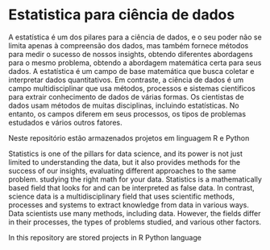 # Estatistica para ciência de dados


A estatística é um dos pilares para a ciência de dados, e o seu poder não se limita apenas à compreensão dos dados,
mas também fornece métodos para medir o sucesso de nossos insights, obtendo diferentes abordagens para o mesmo problema,
obtendo a abordagem matemática certa para seus dados.
A estatística é um campo de base matemática que busca coletar e interpretar dados quantitativos. Em contraste, a ciência
de dados é um campo multidisciplinar que usa métodos, processos e sistemas científicos para extrair conhecimento de dados 
de várias formas. Os cientistas de dados usam métodos de muitas disciplinas, incluindo estatísticas. No entanto, os campos 
diferem em seus processos, os tipos de problemas estudados e vários outros fatores.

Neste repositório estão armazenados projetos em linguagem R e Python


Statistics is one of the pillars for data science, and its power is not just limited to understanding the data,
but it also provides methods for the success of our insights, evaluating different approaches to the same problem.
studying the right math for your data.
Statistics is a mathematically based field that looks for and can be interpreted as false data. In contrast, science
data is a multidisciplinary field that uses scientific methods, processes and systems to extract knowledge from data
in various ways. Data scientists use many methods, including data. However, the fields
differ in their processes, the types of problems studied, and various other factors.

In this repository are stored projects in R Python language

